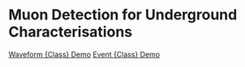 # Muon Detection for Underground Characterisations 

[Waveform {Class} Demo](studies/waveform_demo.ipynb)
[Event {Class} Demo](studies/event_demo.ipynb)